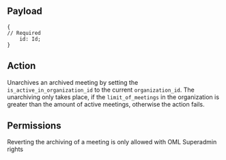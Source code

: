 ## Payload
```
{
// Required
    id: Id;
}
```

## Action
Unarchives an archived meeting by setting the `is_active_in_organization_id` to the current `organization_id`.
The unarchiving only takes place, if the `limit_of_meetings` in the organization is greater than the amount of active meetings, otherwise the action fails. 

## Permissions
Reverting the archiving of a meeting is only allowed with OML Superadmin rights
